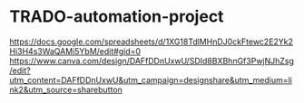 # TRADO-automation-project

https://docs.google.com/spreadsheets/d/1XG18TdlMHnDJ0ckFtewc2E2Yk2Hi3H4s3WaQAMi5YbM/edit#gid=0
https://www.canva.com/design/DAFfDDnUxwU/SDId8BXBhnGf3PwjNJhZsg/edit?utm_content=DAFfDDnUxwU&utm_campaign=designshare&utm_medium=link2&utm_source=sharebutton
